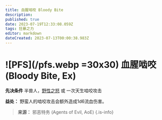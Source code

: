 ```yaml
---
title: 血腥啮咬 Bloody Bite
description: 
published: true
date: 2023-07-19T12:33:08.059Z
tags: 狂暴之力
editor: markdown
dateCreated: 2023-07-13T00:00:38.983Z
---
```


# ![PFS](/pfs.webp =30x30) 血腥啮咬 (Bloody Bite, Ex)

**先决条件** 半兽人，[野性之怒](/狂暴之力/野性之怒) 或 一次天生啮咬攻击

**益处：** 野蛮人的啮咬攻击会额外造成1d6流血伤害。

> **来源：** 邪恶特务 (Agents of Evil, AoE)
{.is-info}
